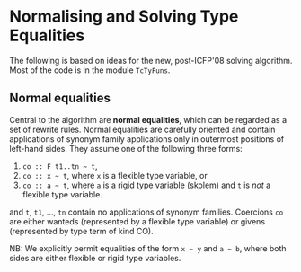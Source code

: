 # Normalising and Solving Type Equalities


The following is based on ideas for the new, post-ICFP'08 solving algorithm.  Most of the code is in the module `TcTyFuns`.

## Normal equalities


Central to the algorithm are **normal equalities**, which can be regarded as a set of rewrite rules.  Normal equalities are carefully oriented and contain applications of synonym family applications only in outermost positions of left-hand sides.  They assume one of the following three forms:

1. `co :: F t1..tn ~ t`,
1. `co :: x ~ t`, where `x` is a flexible type variable, or
1. `co :: a ~ t`, where `a` is a rigid type variable (skolem) and `t` is *not* a flexible type variable.


and `t`, `t1`, ..., `tn` contain no applications of synonym families.  Coercions `co` are either wanteds (represented by a flexible type variable) or givens (represented by type term of kind CO).


NB: We explicitly permit equalities of the form `x ~ y` and `a ~ b`, where both sides are either flexible or rigid type variables.
